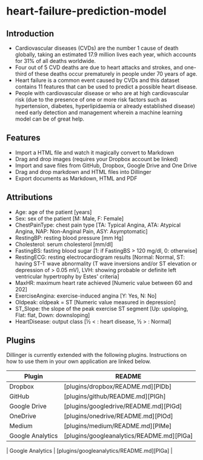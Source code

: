 # heart-failure-prediction-model

## Introduction
- Cardiovascular diseases (CVDs) are the number 1 cause of death globally, taking an estimated 17.9 million lives each year, which accounts for 31% of all deaths worldwide. 
- Four out of 5 CVD deaths are due to heart attacks and strokes, and one-third of these deaths occur prematurely in people under 70 years of age. 
- Heart failure is a common event caused by CVDs and this dataset contains 11 features that can be used to predict a possible heart disease. 
- People with cardiovascular disease or who are at high cardiovascular risk (due to the presence of one or more risk factors such as hypertension, diabetes, hyperlipidaemia or already established disease) need early detection and management wherein a machine learning model can be of great help.


## Features

- Import a HTML file and watch it magically convert to Markdown
- Drag and drop images (requires your Dropbox account be linked)
- Import and save files from GitHub, Dropbox, Google Drive and One Drive
- Drag and drop markdown and HTML files into Dillinger
- Export documents as Markdown, HTML and PDF

## Attributions

- Age: age of the patient [years]
- Sex: sex of the patient [M: Male, F: Female]
- ChestPainType: chest pain type [TA: Typical Angina, ATA: Atypical Angina, NAP: Non-Anginal Pain, ASY: Asymptomatic]
- RestingBP: resting blood pressure [mm Hg]
- Cholesterol: serum cholesterol [mm/dl]
- FastingBS: fasting blood sugar [1: if FastingBS > 120 mg/dl, 0: otherwise]
- RestingECG: resting electrocardiogram results [Normal: Normal, ST: having ST-T wave abnormality (T wave inversions and/or ST elevation or depression of > 0.05 mV), LVH: showing probable or definite left ventricular hypertrophy by Estes' criteria]
- MaxHR: maximum heart rate achieved [Numeric value between 60 and 202]
- ExerciseAngina: exercise-induced angina [Y: Yes, N: No]
- Oldpeak: oldpeak = ST [Numeric value measured in depression]
- ST_Slope: the slope of the peak exercise ST segment [Up: upsloping, Flat: flat, Down: downsloping]
- HeartDisease: output class [½  < : heart disease, ½ > : Normal]

## Plugins

Dillinger is currently extended with the following plugins.
Instructions on how to use them in your own application are linked below.

| Plugin | README |
| ------ | ------ |
| Dropbox | [plugins/dropbox/README.md][PlDb] |
| GitHub | [plugins/github/README.md][PlGh] |
| Google Drive | [plugins/googledrive/README.md][PlGd] |
| OneDrive | [plugins/onedrive/README.md][PlOd] |
| Medium | [plugins/medium/README.md][PlMe] |
| Google Analytics | [plugins/googleanalytics/README.md][PlGa] |

| Google Analytics | [plugins/googleanalytics/README.md][PlGa] |
